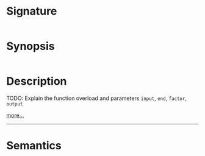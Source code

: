 # Signature
```vikid-signature
```

# Synopsis
```vikid-synopsis
```

# Description
TODO: Explain the function overload and parameters `input`, `end`, `factor`, `output`

[more...](https://en.wikipedia.org/wiki/Linear_interpolation#Programming_language_support)

----
# Semantics